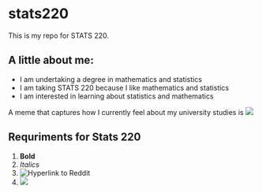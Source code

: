 # stats220

This is my repo for STATS 220. 

## A little about me:

- I am undertaking a degree in mathematics and statistics
- I am taking STATS 220 because I like mathematics and statistics
- I am interested in learning about statistics and mathematics

A meme that captures how I currently feel about my university studies is ![](https://c.tenor.com/8druEACXtX8AAAAd/tenor.gif)

## Requriments for Stats 220

1. **Bold**
2. *Italics*
3. ![Hyperlink to Reddit](https://reddit.com/)
4. ![](https://tenor.com/view/bad-work-citizen-gif-27615137)
